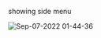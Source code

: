 showing side menu

![Sep-07-2022 01-44-36](https://user-images.githubusercontent.com/69841333/188692654-ffe22e75-9336-4488-8805-58640db8cc89.gif)
